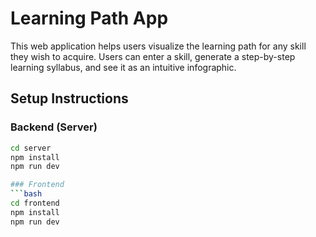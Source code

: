 # Learning Path App

This web application helps users visualize the learning path for any skill they wish to acquire. Users can enter a skill, generate a step-by-step learning syllabus, and see it as an intuitive infographic.


## Setup Instructions

### Backend (Server)

````bash
cd server
npm install
npm run dev

### Frontend
```bash
cd frontend
npm install
npm run dev
````
